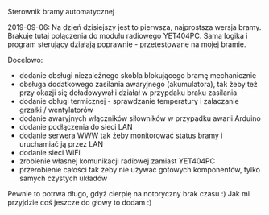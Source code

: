 Sterownik bramy automatycznej

2019-09-06:
Na dzień dzisiejszy jest to pierwsza, najprostsza wersja bramy.
Brakuje tutaj połączenia do modułu radiowego YET404PC.
Sama logika i program sterujący działają poprawnie - przetestowane na mojej bramie.

Docelowo:
- dodanie obsługi niezależnego skobla blokującego bramę mechanicznie
- obsługa dodatkowego zasilania awaryjnego (akumulatora), tak żeby też przy okazji się doładowywał i działał w przypdaku braku zasilania
- dodanie obługi termicznej - sprawdzanie temperatury i załaczanie grzałki / wentylatorów
- dodanie awaryjnych włączników siłowników w przypadku awarii Arduino
- dodanie podłączenia do sieci LAN
- dodanie serwera WWW tak żeby monitorować status bramy i uruchamiać ją przez LAN
- dodanie sieci WiFi
- zrobienie własnej komunikacji radiowej zamiast YET404PC
- przerobienie całości tak żeby nie używać gotowych komponentów, tylko samych czystych układów 

Pewnie to potrwa długo, gdyż cierpię na notoryczny brak czasu :)
Jak mi przyjdzie coś jeszcze do głowy to dodam :)

